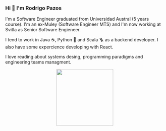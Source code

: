 ### Hi 👋 I'm Rodrigo Pazos

I'm a Software Engineer graduated from Universidad Austral (5 years course). I'm an ex-Muley (Software Engineer MTS) and I'm now working at Svitla as Senior Software Engieneer.

I tend to work in Java :coffee:, Python :snake: and Scala :ladder: as a backend developer. I also have some expercience developing with React.

I love reading about systems desing, programming paradigms and engineering teams managment.

<p align="center">
<a href="https://github.com/rpazos98">
  <img height="180em" src="https://github-readme-stats-eight-theta.vercel.app/api?username=rpazos98&show_icons=true&theme=dark&include_all_commits=true&count_private=true"/>
</a>
</p>
